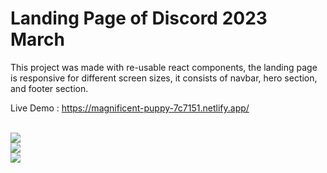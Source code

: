 # Landing Page of Discord 2023 March

This project was made with re-usable react components, the landing page is responsive for different screen sizes, it consists of navbar, hero section, and footer section.

Live Demo :  https://magnificent-puppy-7c7151.netlify.app/

<br>

<img src = "https://github.com/TechCursed/discord-landing-page-react/blob/master/demo/ss1.png">
<br>
<img src = "https://github.com/TechCursed/discord-landing-page-react/blob/master/demo/ss2.png">
<br>
<img src = "https://github.com/TechCursed/discord-landing-page-react/blob/master/demo/ss3.png">

